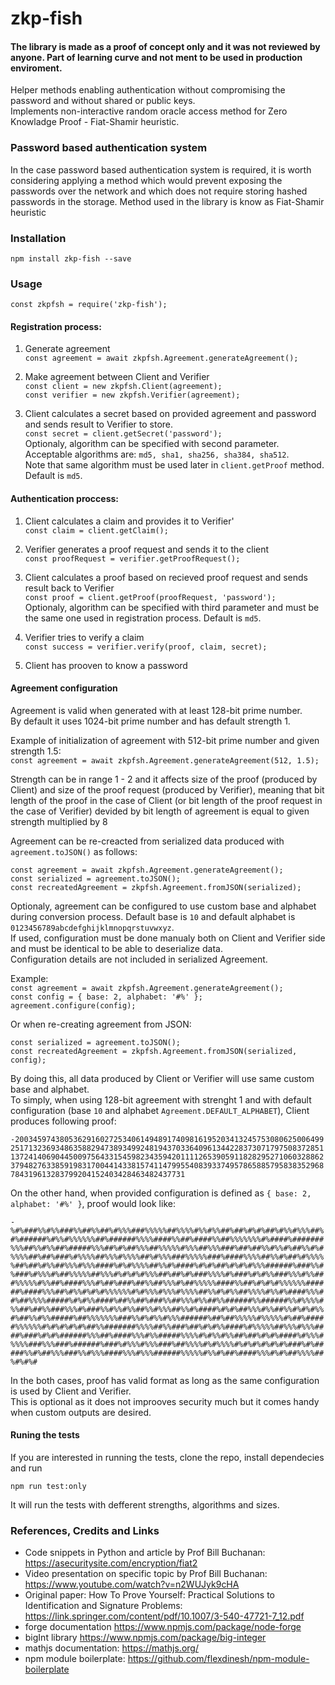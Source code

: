# zkp-fish

#### The library is made as a proof of concept only and it was not reviewed by anyone. Part of learning curve and not ment to be used in production enviroment.

Helper methods enabling authentication without compromising the password and without shared or public keys.\
Implements non-interactive random oracle access method for Zero Knowladge Proof - Fiat-Shamir heuristic.

### Password based authentication system
In the case password based authentication system is required, it is worth considering applying a method which would prevent exposing the passwords over the network and which does not require storing hashed passwords in the storage. Method used in the library is know as Fiat-Shamir heuristic

### Installation

`npm install zkp-fish --save`

### Usage
`const zkpfsh = require('zkp-fish');`

#### Registration process:

1. Generate agreement\
`const agreement = await zkpfsh.Agreement.generateAgreement();`

2. Make agreement between Client and Verifier\
`const client = new zkpfsh.Client(agreement);`\
`const verifier = new zkpfsh.Verifier(agreement);`

3. Client calculates a secret based on provided agreement and password and sends result to Verifier to store.\
`const secret = client.getSecret('password');`\
Optionaly, algorithm can be specified with second parameter. Acceptable algorithms are: `md5, sha1, sha256, sha384, sha512`.\
Note that same algorithm must be used later in `client.getProof` method. Default is `md5`.

#### Authentication proccess:

1. Client calculates a claim and provides it to Verifier'\
`const claim = client.getClaim();`

2. Verifier generates a proof request and sends it to the client\
`const proofRequest = verifier.getProofRequest();`

3. Client calculates a proof based on recieved proof request and sends result back to Verifier\
`const proof = client.getProof(proofRequest, 'password');`\
Optionaly, algorithm can be specified with third parameter and must be the same one used in registration process. Default is `md5`.

4. Verifier tries to verify a claim\
`const success = verifier.verify(proof, claim, secret);`

5. Client has prooven to know a password

#### Agreement configuration

Agreement is valid when generated with at least 128-bit prime number.\
By default it uses 1024-bit prime number and has default strength 1.

Example of initialization of agreement with 512-bit prime number and given strength 1.5:\
`const agreement = await zkpfsh.Agreement.generateAgreement(512, 1.5);`

Strength can be in range 1 - 2 and it affects size of the proof (produced by Client) and size of the proof request (produced by Verifier), meaning that bit length of the proof in the case of Client (or bit length of the proof request in the case of Verifier) devided by bit length of agreement is equal to given strength multiplied by 8

Agreement can be re-creacted from serialized data produced with `agreement.toJSON()` as follows:

`const agreement = await zkpfsh.Agreement.generateAgreement();`\
`const serialized = agreement.toJSON();`\
`const recreatedAgreement = zkpfsh.Agreement.fromJSON(serialized);`

Optionaly, agreement can be configured to use custom base and alphabet during conversion process. Default base is `10` and default alphabet is `0123456789abcdefghijklmnopqrstuvwxyz`.\
If used, configuration must be done manualy both on Client and Verifier side and must be identical to be able to deserialize data.\
Configuration details are not included in serialized Agreement.

Example:\
`const agreement = await zkpfsh.Agreement.generateAgreement();`\
`const config = { base: 2, alphabet: '#%' };`\
`agreement.configure(config);`

Or when re-creating agreement from JSON:

`const serialized = agreement.toJSON();`\
`const recreatedAgreement = zkpfsh.Agreement.fromJSON(serialized, config);`

By doing this, all data produced by Client or Verifier will use same custom base and alphabet.\
To simply, when using 128-bit agreement with strenght 1 and with default configuration (base `10` and alphabet `Agreement.DEFAULT_ALPHABET`), Client produces following proof:

`-200345974380536291602725340614948917409816195203413245753080625006499251713236934863588294738934992481943703364096134422837307179750837285113724140690445009756433154598234359420111126539059118282952710603288623794827633859198317004414338157411479955408393374957865885795838352968784319613283799204152403428463482437731`

On the other hand, when provided configuration is defined as `{ base: 2, alphabet: '#%' }`, proof would look like:

`-%#%###%%#%%###%%##%%##%#%%%###%%%%%##%%%%#%%#%%##%##%#%#%##%#%%#%%%##%#%######%#%%#%%%%%%##%######%%%%####%%##%####%%##%%%%%%%#%####%#######%%%##%%#%%##%#####%%%##%#%##%%%##%%%%%#%%%##%%%###%##%##%%#%%#%##%%#%#%%%%##%##%###%#%%%%##%%%#%%%%##%#%%%###%%%%%###%####%%%%##%%#%##%#%%%%%##%##%#%%##%%%#%%%####%#%#%%%%##%%#%####%#%#%##%#%#%#%%%######%###%%#%###%#%%%#%##%%%%%##%%%#%#%#%#%%%##%##%#%###%%%%#%###%#%#%%###%%%#%%###%%%%%#%%##%####%%%#%##%###%##%%##%%%#%##%%%%%####%%##%#%#%#%%%%%%######%####%%%##%#%%#%#%#%%%%%%#%#%%%#%%%#%%%%##%%#%#%%##%%%%#%%#%####%%%##%##%%%%#####%#%#%%####%##%%##%###%%##%%%#%%##%%######%%######%%#%%%%#%%##%##%%###%%%#%###%%#%%#%%##%%#%%%##%%#%####%#%#%##%%%#%%##%%#%#%#%%#%##%%#%%#####%##%%%%%%%###%%#%#%%#%%%######%##%##%%%%%#%%%%%#%##%#####%%%%%%#%#%#%#%#%##%%#######%%%%##%%###%##%#%#%%####%#%%%%%##%%%#%%%####%###%#%#%######%%%##%####%%%#%%#####%%%%#%#%%#%%##%##%#%#%####%#%%%#%%%%###%%%###%######%###%#%%%#%%%###%##%%%%#%#%%%%#%#%#%#%#%#%###%#%#####%%#%##%%%###%%#%%%####%%%#%%%######%%%%%#%%#%##%####%%%#%#%##%%%%##%#%#%#`

In the both cases, proof has valid format as long as the same configuration is used by Client and Verifier.\
This is optional as it does not improoves security much but it comes handy when custom outputs are desired.

#### Runing the tests

If you are interested in running the tests, clone the repo, install dependecies and run

`npm run test:only`

It will run the tests with defferent strengths, algorithms and sizes.

### References, Credits and Links
- Code snippets in Python and article by Prof Bill Buchanan: https://asecuritysite.com/encryption/fiat2
- Video presentation on specific topic by Prof Bill Buchanan: https://www.youtube.com/watch?v=n2WUJyk9cHA
- Original paper: How To Prove Yourself: Practical Solutions to Identification and Signature Problems: https://link.springer.com/content/pdf/10.1007/3-540-47721-7_12.pdf
- forge documentation https://www.npmjs.com/package/node-forge
- bigInt library https://www.npmjs.com/package/big-integer
- mathjs documentation: https://mathjs.org/
- npm module boilerplate: https://github.com/flexdinesh/npm-module-boilerplate
